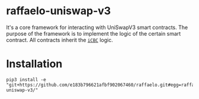 # raffaelo-uniswap-v3

It's a core framework for interacting with UniSwapV3 smart contracts. The purpose of the framework is to implement the logic of the certain smart contract. All contracts inherit the [`iCBC`](https://github.com/e183b796621afbf902067460/raffaelo/blob/master/raffaelo/interfaces/contracts/interface.py) logic.

# Installation
```
pip3 install -e "git+https://github.com/e183b796621afbf902067460/raffaelo.git#egg=raffaelo_uniswap_v3&subdirectory=_modules/raffaelo-uniswap-v3/"
```
